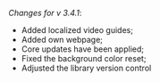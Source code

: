 _Changes for v 3.4.1_:
- Added localized video guides;
- Added own webpage;
- Core updates have been applied;
- Fixed the background color reset;
- Adjusted the library version control
